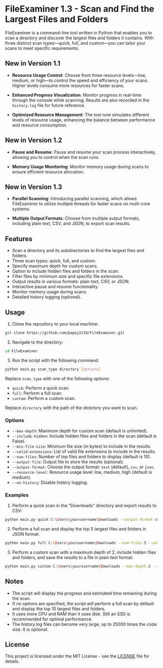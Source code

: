 

# FileExaminer 1.3 - Scan and Find the Largest Files and Folders

FileExaminer is a command-line tool written in Python that enables you to scan a directory and discover the largest files and folders it contains. With three distinct scan types—quick, full, and custom—you can tailor your scans to meet specific requirements.

## New in Version 1.1

- **Resource Usage Control**: Choose from three resource levels—low, medium, or high—to control the speed and efficiency of your scans. Higher levels consume more resources for faster scans.

- **Enhanced Progress Visualization**: Monitor progress in real-time through the console while scanning. Results are also recorded in the `history.log` file for future reference.

- **Optimized Resource Management**: The tool now simulates different levels of resource usage, enhancing the balance between performance and resource consumption.

## New in Version 1.2

- **Pause and Resume**: Pause and resume your scan process interactively, allowing you to control when the scan runs.

- **Memory Usage Monitoring**: Monitor memory usage during scans to ensure efficient resource allocation.

## New in Version 1.3

- **Parallel Scanning**: Introducing parallel scanning, which allows FileExaminer to utilize multiple threads for faster scans on multi-core systems.

- **Multiple Output Formats**: Choose from multiple output formats, including plain text, CSV, and JSON, to export scan results.

## Features

- Scan a directory and its subdirectories to find the largest files and folders.
- Three scan types: quick, full, and custom.
- Specify maximum depth for custom scans.
- Option to include hidden files and folders in the scan.
- Filter files by minimum size and specific file extensions.
- Output results in various formats: plain text, CSV, or JSON.
- Interactive pause and resume functionality.
- Monitor memory usage during scans.
- Detailed history logging (optional).

## Usage

1. Clone the repository to your local machine:

```bash
git clone https://github.com/papaj2139/FileExaminer.git
```

2. Navigate to the directory:

```bash
cd FileExaminer
```

3. Run the script with the following command:

```bash
python main.py scan_type directory [options]
```

Replace `scan_type` with one of the following options:
- `quick`: Perform a quick scan.
- `full`: Perform a full scan.
- `custom`: Perform a custom scan.

Replace `directory` with the path of the directory you want to scan.

### Options

- `--max-depth`: Maximum depth for custom scan (default is unlimited).
- `--include-hidden`: Include hidden files and folders in the scan (default is False).
- `--min-file-size`: Minimum file size (in bytes) to include in the results.
- `--valid-extensions`: List of valid file extensions to include in the results.
- `--num-files`: Number of top files and folders to display (default is 10).
- `--output-file`: Output file to store the results (optional).
- `--output-format`: Choose the output format: `text` (default), `csv`, or `json`.
- `--resource-level`: Resource usage level: low, medium, high (default is medium).
- `--no-history`: Disable history logging.

### Examples

1. Perform a quick scan in the "Downloads" directory and export results to CSV:
```bash
python main.py quick C:\Users\yourusername\Downloads --output-format csv
```

2. Perform a full scan and display the top 5 largest files and folders in JSON format:
```bash
python main.py full C:\Users\yourusername\Downloads --num-files 5 --output-format json
```

3. Perform a custom scan with a maximum depth of 2, include hidden files and folders, and save the results to a file in plain text format:
```bash
python main.py custom C:\Users\yourusername\Downloads --max-depth 2 --include-hidden --output-file scan_results.txt
```

## Notes

- The script will display the progress and estimated time remaining during the scan.
- If no options are specified, the script will perform a full scan by default and display the top 10 largest files and folders.
- It uses more CPU and RAM than it uses disk. Still an SSD is recommended for optimal performance.
- The history.log files can become very large, up to 25000 times the code size. It is optional.

## License

This project is licensed under the MIT License - see the [LICENSE](LICENSE) file for details.



